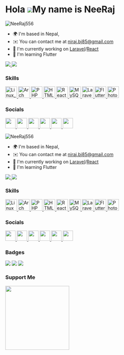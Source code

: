 Hola ![](https://user-images.githubusercontent.com/18350557/176309783-0785949b-9127-417c-8b55-ab5a4333674e.gif)My name is NeeRaj
========================================================================================================================================

<p align="left">
    <img src="https://komarev.com/ghpvc/?username=NeeRaj556&label=Profile%20views&color=0e75b6&style=flat" alt="NeeRaj556" />
</p>


*   🌍  I'm based in Nepal,
*   ✉️  You can contact me at [niraj.bj85@gmail.com](mailto:niraj.bj85@gmail.com)
*   🚀  I'm currently working on [Laravel](http://laravel.com/)/[React](https://react.dev/)
*   🧠  I'm learning Flutter


<a href="https://www.github.com/NeeRaj556" target="_blank" rel="noreferrer">
    <img src="https://img.shields.io/github/followers/NeeRaj556?logo=github&style=for-the-badge&color=facc15&labelColor=365314" />
</a>
<a href="https://www.twitter.com/@NeeRaj556" target="_blank" rel="noreferrer">
    <img src="https://img.shields.io/twitter/follow/@NeeRaj556?logo=github&style=for-the-badge&color=facc15&labelColor=365314"/>
</a>

### Skills
<p align="left">
     <a href="https://www.linux.org/" target="_blank" rel="noreferrer">
        <img src="https://raw.githubusercontent.com/danielcranney/readme-generator/main/public/icons/skills/linux-colored.svg" width="36" height="36" alt="Linux_all" />
    </a>
<a href="https://www.archlinux.org/" target="_blank" rel="noreferrer">
    <img src="https://archlinux.org/static/logos/archlinux-logo-dark-90dpi.ebdee92a15b3.png" height="36" alt="Arch Linux"/>
</a>
    <a href="https://www.php.net/" target="_blank" rel="noreferrer">
        <img src="https://raw.githubusercontent.com/danielcranney/readme-generator/main/public/icons/skills/php-colored.svg" width="36" height="36" alt="PHP" />
    </a>
<!--     <a href="https://docs.microsoft.com/en-us/cpp/?view=msvc-170" target="_blank" rel="noreferrer">
        <img src="https://raw.githubusercontent.com/danielcranney/readme-generator/main/public/icons/skills/c-colored.svg" width="36" height="36" alt="C" />
    </a>
    <a href="https://docs.microsoft.com/en-us/cpp/?view=msvc-170" target="_blank" rel="noreferrer">
        <img src="https://raw.githubusercontent.com/danielcranney/readme-generator/main/public/icons/skills/cplusplus-colored.svg" width="36" height="36"                  alt="C++" />
    </a> -->
    <a href="https://developer.mozilla.org/en-US/docs/Glossary/HTML5" target="_blank" rel="noreferrer">
        <img src="https://raw.githubusercontent.com/danielcranney/readme-generator/main/public/icons/skills/html5-colored.svg" width="36" height="36"                      alt="HTML5"/>
    </a>
    <a href="https://react.dev/" target="_blank" rel="noreferrer">
        <img src="https://raw.githubusercontent.com/danielcranney/readme-generator/main/public/icons/skills/react-colored.svg" width="36" height="36" alt="React"/>
    </a>
    <a href="https://www.mysql.com/" target="_blank" rel="noreferrer">
        <img src="https://raw.githubusercontent.com/danielcranney/readme-generator/main/public/icons/skills/mysql-colored.svg" width="36" height="36"                      alt="MySQL"/>
    </a>
    <a href="https://laravel.com/" target="_blank" rel="noreferrer">
        <img src="https://raw.githubusercontent.com/danielcranney/readme-generator/main/public/icons/skills/laravel-colored.svg" width="36" height="36"                    alt="Laravel" />
    </a>
    <a href="https://flutter.dev/" target="_blank" rel="noreferrer">
        <img src="https://raw.githubusercontent.com/danielcranney/readme-generator/main/public/icons/skills/flutter-colored.svg" width="36" height="36"                    alt="Flutter" />
    </a>
    <a href="https://www.adobe.com/uk/products/photoshop.html" target="_blank" rel="noreferrer">
        <img src="https://raw.githubusercontent.com/danielcranney/readme-generator/main/public/icons/skills/photoshop-colored.svg" width="36" height="36"                  alt="Photoshop" />
    </a>
<!--     <a href="https://www.figma.com/" target="_blank" rel="noreferrer">
        <img src="https://raw.githubusercontent.com/danielcranney/readme-generator/main/public/icons/skills/figma-colored.svg" width="36" height="36"                      alt="Figma"/>
    </a> -->
</p>


### Socials
<p align="left">
    <a href="https://discord.com/users/#6184" target="_blank" rel="noreferrer">
        <img src="https://raw.githubusercontent.com/danielcranney/readme-generator/main/public/icons/socials/discord.svg" width="32" height="32" />
    </a>
    <a href="https://www.github.com/NeeRaj556" target="_blank" rel="noreferrer">
        <img src="https://raw.githubusercontent.com/danielcranney/readme-generator/main/public/icons/socials/github.svg" width="32" height="32" />
    </a>
    <a href="http://www.instagram.com/nee_raj_125" target="_blank" rel="noreferrer">
        <img src="https://raw.githubusercontent.com/danielcranney/readme-generator/main/public/icons/socials/instagram.svg" width="32" height="32" />
    </a>
    <a href="https://www.linkedin.com/in/niraj-bajagain-a524a7274" target="_blank" rel="noreferrer">
        <img src="https://raw.githubusercontent.com/danielcranney/readme-generator/main/public/icons/socials/linkedin.svg" width="32" height="32" />
    </a>
    <a href="http://www.medium.com/@bj.NeeRaj556" target="_blank" rel="noreferrer">
        <img src="https://raw.githubusercontent.com/danielcranney/readme-generator/main/public/icons/socials/medium.svg" width="32" height="32" />
    </a>
    <a href="https://stackoverflow.com/users/23004496/neeraj" target="_blank" rel="noreferrer">
        <img src="https://raw.githubusercontent.com/danielcranney/readme-generator/main/public/icons/socials/stackoverflow.svg" width="32" height="32" />
    </a>
</p>



<p align="left">
    <img src="https://komarev.com/ghpvc/?username=NeeRaj556&label=Profile%20views&color=0e75b6&style=flat" alt="NeeRaj556" />
</p>


*   🌍  I'm based in Nepal,
*   ✉️  You can contact me at [niraj.bj85@gmail.com](mailto:niraj.bj85@gmail.com)
*   🚀  I'm currently working on [Laravel](http://laravel.com/)/[React](https://react.dev/)
*   🧠  I'm learning Flutter


<a href="https://www.github.com/NeeRaj556" target="_blank" rel="noreferrer">
    <img src="https://img.shields.io/github/followers/NeeRaj556?logo=github&style=for-the-badge&color=facc15&labelColor=365314" />
</a>
<a href="https://www.twitter.com/@NeeRaj556" target="_blank" rel="noreferrer">
    <img src="https://img.shields.io/twitter/follow/@NeeRaj556?logo=github&style=for-the-badge&color=facc15&labelColor=365314"/>
</a>

### Skills
<p align="left">
     <a href="https://www.linux.org/" target="_blank" rel="noreferrer">
        <img src="https://raw.githubusercontent.com/danielcranney/readme-generator/main/public/icons/skills/linux-colored.svg" width="36" height="36" alt="Linux" />
    </a>
<a href="https://www.archlinux.org/" target="_blank" rel="noreferrer">
    <img src="https://archlinux.org/static/logos/archlinux-logo-dark-90dpi.ebdee92a15b3.png" height="36" alt="Arch Linux"/>
</a>
    <a href="https://www.php.net/" target="_blank" rel="noreferrer">
        <img src="https://raw.githubusercontent.com/danielcranney/readme-generator/main/public/icons/skills/php-colored.svg" width="36" height="36" alt="PHP" />
    </a>
<!--     <a href="https://docs.microsoft.com/en-us/cpp/?view=msvc-170" target="_blank" rel="noreferrer">
        <img src="https://raw.githubusercontent.com/danielcranney/readme-generator/main/public/icons/skills/c-colored.svg" width="36" height="36" alt="C" />
    </a>
    <a href="https://docs.microsoft.com/en-us/cpp/?view=msvc-170" target="_blank" rel="noreferrer">
        <img src="https://raw.githubusercontent.com/danielcranney/readme-generator/main/public/icons/skills/cplusplus-colored.svg" width="36" height="36"                  alt="C++" />
    </a> -->
    <a href="https://developer.mozilla.org/en-US/docs/Glossary/HTML5" target="_blank" rel="noreferrer">
        <img src="https://raw.githubusercontent.com/danielcranney/readme-generator/main/public/icons/skills/html5-colored.svg" width="36" height="36"                      alt="HTML5"/>
    </a>
    <a href="https://react.dev/" target="_blank" rel="noreferrer">
        <img src="https://raw.githubusercontent.com/danielcranney/readme-generator/main/public/icons/skills/react-colored.svg" width="36" height="36" alt="React"/>
    </a>
    <a href="https://www.mysql.com/" target="_blank" rel="noreferrer">
        <img src="https://raw.githubusercontent.com/danielcranney/readme-generator/main/public/icons/skills/mysql-colored.svg" width="36" height="36"                      alt="MySQL"/>
    </a>
    <a href="https://laravel.com/" target="_blank" rel="noreferrer">
        <img src="https://raw.githubusercontent.com/danielcranney/readme-generator/main/public/icons/skills/laravel-colored.svg" width="36" height="36"                    alt="Laravel" />
    </a>
    <a href="https://flutter.dev/" target="_blank" rel="noreferrer">
        <img src="https://raw.githubusercontent.com/danielcranney/readme-generator/main/public/icons/skills/flutter-colored.svg" width="36" height="36"                    alt="Flutter" />
    </a>
    <a href="https://www.adobe.com/uk/products/photoshop.html" target="_blank" rel="noreferrer">
        <img src="https://raw.githubusercontent.com/danielcranney/readme-generator/main/public/icons/skills/photoshop-colored.svg" width="36" height="36"                  alt="Photoshop" />
    </a>
<!--     <a href="https://www.figma.com/" target="_blank" rel="noreferrer">
        <img src="https://raw.githubusercontent.com/danielcranney/readme-generator/main/public/icons/skills/figma-colored.svg" width="36" height="36"                      alt="Figma"/>
    </a> -->
</p>


### Socials
<p align="left">
    <a href="https://discord.com/users/#6184" target="_blank" rel="noreferrer">
        <img src="https://raw.githubusercontent.com/danielcranney/readme-generator/main/public/icons/socials/discord.svg" width="32" height="32" />
    </a>
    <a href="https://www.github.com/NeeRaj556" target="_blank" rel="noreferrer">
        <img src="https://raw.githubusercontent.com/danielcranney/readme-generator/main/public/icons/socials/github.svg" width="32" height="32" />
    </a>
    <a href="http://www.instagram.com/nee_raj_125" target="_blank" rel="noreferrer">
        <img src="https://raw.githubusercontent.com/danielcranney/readme-generator/main/public/icons/socials/instagram.svg" width="32" height="32" />
    </a>
    <a href="https://www.linkedin.com/in/niraj-bajagain-a524a7274" target="_blank" rel="noreferrer">
        <img src="https://raw.githubusercontent.com/danielcranney/readme-generator/main/public/icons/socials/linkedin.svg" width="32" height="32" />
    </a>
    <a href="http://www.medium.com/@bj.NeeRaj556" target="_blank" rel="noreferrer">
        <img src="https://raw.githubusercontent.com/danielcranney/readme-generator/main/public/icons/socials/medium.svg" width="32" height="32" />
    </a>
    <a href="https://stackoverflow.com/users/23004496/neeraj" target="_blank" rel="noreferrer">
        <img src="https://raw.githubusercontent.com/danielcranney/readme-generator/main/public/icons/socials/stackoverflow.svg" width="32" height="32" />
    </a>
</p>

### Badges
![](https://github-readme-stats.vercel.app/api?username=NeeRaj556&theme=react&hide_border=false&include_all_commits=true&count_private=true)
![](https://github-readme-streak-stats.herokuapp.com/?user=NeeRaj556&theme=react&hide_border=false)
![](https://github-readme-stats.vercel.app/api/top-langs/?username=NeeRaj556&theme=react&hide_border=false&include_all_commits=true&count_private=true&layout=compact)



### Support Me
<a href="https://www.buymeacoffee.com/nirajbj853">
    <img src="https://cdn.buymeacoffee.com/buttons/v2/default-yellow.png" width="200" />
</a>
